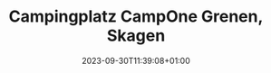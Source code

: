 ---
# Mandatory parts :
title: "Campingplatz CampOne Grenen, Skagen"
date: 2023-09-30T11:39:08+01:00
draft: false
type: "default"

anzahl_naechte: 2
aufenthalt_von_bis: "30.09.2023 - 02.10.2023"
preis: "DK 790.00"
ausstattung:
  - "Versorgung"
  - "Entsorgung"
  - "Laden in Laufnähe"
aktivitaeten:
  - title: "Skagen Strand-, Dünen und Bunkertrail"
    url: "https://www.strava.com/activities/9956190167"
    icon: "fa-solid fa-person-hiking"
    ## icons:
    ## - hike: fa-solid fa-person-hiking
    ## - walk: fa-solid fa-person-walking
    ## - mountainbike: fa-solid fa-bicycle
    ## - swiming: fa-solid fa-person-swimming

art_des_platzes: "Campingplatz"

coordinates:
  latitude: 57.73009
  longitude: 10.61626
marker_icon: /campingplatz.png

cover: img/20231001_154008.jpg

pictures: 
  - img/20231001_154008.jpg
  - img/20231001_154020.jpg
  - img/20231001_154029.jpg
  - img/20231001_154045.jpg
  - img/20231001_154103.jpg
  - img/20231001_154119.jpg


description: "Grosser Camping am Rande von Skagen, direkt am Strand. Nicht weit bis zum grossen Leuchtrum und bis zur Stelle wo die Nord- und Ostsee aufeinander treffen."
---